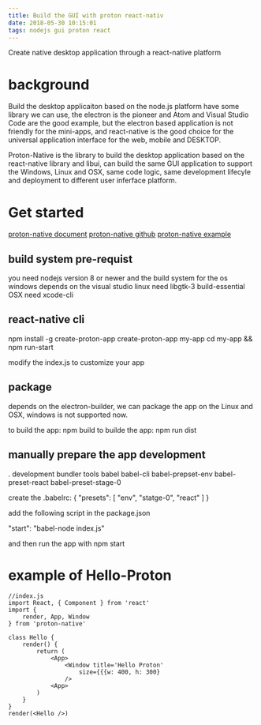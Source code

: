 ```yaml
---
title: Build the GUI with proton react-nativ
date: 2018-05-30 10:15:01
tags: nodejs gui proton react
---
```



Create native desktop application through a react-native platform

# background
Build the desktop applicaiton based on the node.js platform have some library we can use, the electron is the pioneer and Atom and Visual Studio Code are the good example, but the electron based application is not friendly for the mini-apps, and react-native is the good choice for the universal application interface for the web, mobile and DESKTOP.

Proton-Native is the library to build the desktop application based on the react-native library and libui, can build the same GUI application to support the Windows, Linux and OSX, same code logic, same development lifecyle and deployment to different user inferface platform.


# Get started
[proton-native document](https://proton-native.js.org)
[proton-native github](https://github.com/kusti8/proton-native)
[proton-native example](https://github.com/kusti8/progon-native/examples/)

## build system pre-requist
you need nodejs version 8 or newer
and the build system for the os
windows depends on the visual studio
linux need libgtk-3 build-essential
OSX need xcode-cli

## react-native cli

npm install -g create-proton-app
create-proton-app my-app
cd my-app && npm run-start

modify the index.js to customize your app

## package
depends on the electron-builder, we can package the app on the Linux and OSX, windows is not supported now.

to build the app: npm build
to builde the app: npm run dist

## manually prepare the app development

. development bundler tools babel babel-cli babel-prepset-env babel-preset-react babel-preset-stage-0

create the .babelrc: 
{
    "presets": [
        "env",
        "statge-0",
        "react"
    ]
}

add the following script in the package.json

"start": "babel-node index.js"

and then run the app with npm start
# example of Hello-Proton

```
//index.js
import React, { Component } from 'react'
import {
    render, App, Window
} from 'proton-native'

class Hello {
    render() {
        return (
            <App>
                <Window title='Hello Proton' 
                    size={{{w: 400, h: 300}
                />
            <App>
        )
    }
}
render(<Hello />)
```